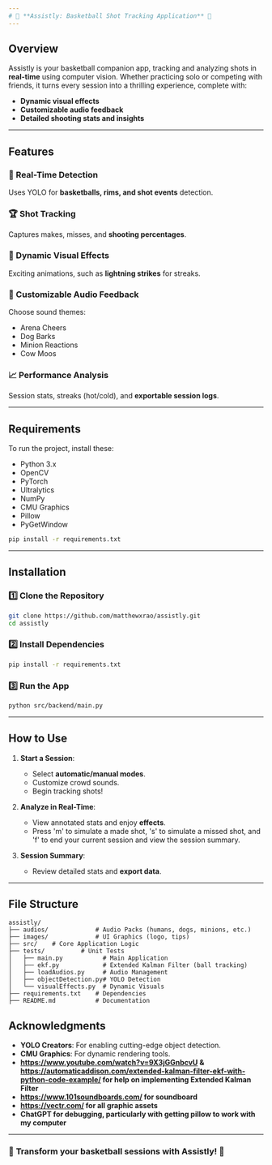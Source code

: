 ```yaml
---
# 🎯 **Assistly: Basketball Shot Tracking Application** 🏀
---
```


## **Overview**

Assistly is your basketball companion app, tracking and analyzing shots in **real-time** using computer vision. Whether practicing solo or competing with friends, it turns every session into a thrilling experience, complete with:

- **Dynamic visual effects**
- **Customizable audio feedback**
- **Detailed shooting stats and insights**

---

## **Features**

### 🚀 Real-Time Detection

Uses YOLO for **basketballs, rims, and shot events** detection.

### 🏆 Shot Tracking

Captures makes, misses, and **shooting percentages**.

### 🎇 Dynamic Visual Effects

Exciting animations, such as **lightning strikes** for streaks.

### 🎵 Customizable Audio Feedback

Choose sound themes:

- Arena Cheers
- Dog Barks
- Minion Reactions
- Cow Moos

### 📈 Performance Analysis

Session stats, streaks (hot/cold), and **exportable session logs**.

---

## **Requirements**

To run the project, install these:

- Python 3.x
- OpenCV
- PyTorch
- Ultralytics
- NumPy
- CMU Graphics
- Pillow
- PyGetWindow

```bash
pip install -r requirements.txt
```

---

## **Installation**

### 1️⃣ Clone the Repository

```bash
git clone https://github.com/matthewxrao/assistly.git
cd assistly
```

### 2️⃣ Install Dependencies

```bash
pip install -r requirements.txt
```

### 3️⃣ Run the App

```bash
python src/backend/main.py
```

---

## **How to Use**

1. **Start a Session**:

   - Select **automatic/manual modes**.
   - Customize crowd sounds.
   - Begin tracking shots!

2. **Analyze in Real-Time**:

   - View annotated stats and enjoy **effects**.
   - Press 'm' to simulate a made shot, 's' to simulate a missed shot, and 'f' to end your current session and view the session summary.


3. **Session Summary**:
   - Review detailed stats and **export data**.

---

## **File Structure**

```
assistly/
├── audios/             # Audio Packs (humans, dogs, minions, etc.)
├── images/             # UI Graphics (logo, tips)
├── src/    # Core Application Logic
├── tests/          # Unit Tests
│   ├── main.py           # Main Application
│   ├── ekf.py            # Extended Kalman Filter (ball tracking)
│   ├── loadAudios.py     # Audio Management
│   ├── objectDetection.py# YOLO Detection
│   └── visualEffects.py  # Dynamic Visuals
├── requirements.txt    # Dependencies
├── README.md           # Documentation
```

## **Acknowledgments**

- **YOLO Creators**: For enabling cutting-edge object detection.
- **CMU Graphics**: For dynamic rendering tools.
- **https://www.youtube.com/watch?v=9X3jGGnbcvU & https://automaticaddison.com/extended-kalman-filter-ekf-with-python-code-example/ for help on implementing Extended Kalman Filter** 
- **https://www.101soundboards.com/ for soundboard**
- **https://vectr.com/ for all graphic assets**
- **ChatGPT for debugging, particularly with getting pillow to work with my computer**

---

### 🎉 **Transform your basketball sessions with Assistly!** 🏀
